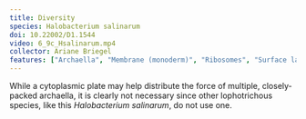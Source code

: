 ```yaml
---
title: Diversity
species: Halobacterium salinarum 
doi: 10.22002/D1.1544
video: 6_9c_Hsalinarum.mp4
collector: Ariane Briegel
features: ["Archaella", "Membrane (monoderm)", "Ribosomes", "Surface layer", "Vesicles (cytoplasmic)"]
---
```


While a cytoplasmic plate may help distribute the force of multiple, closely-packed archaella, it is clearly not necessary since other lophotrichous species, like this *Halobacterium salinarum*, do not use one.

